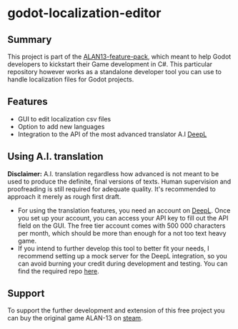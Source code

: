 # godot-localization-editor
## Summary
This project is part of the [ALAN13-feature-pack](https://github.com/DevViktorKovacs/ALAN13-feature-pack), which meant to help Godot developers to kickstart their Game development in C#.
This particular repository however works as a standalone developer tool you can use to handle localization files for Godot projects.
## Features
* GUI to edit localization csv files
* Option to add new languages
* Integration to the API of the most advanced translator A.I [DeepL](https://www.deepl.com) 
## Using A.I. translation
**Disclaimer:** A.I. translation regardless how advanced is not meant to be used to produce the definite, final versions of texts. Human supervision and proofreading is still required for adequate quality. It's recommended to approach it merely as rough first draft.   
* For using the translation features, you need an account on [DeepL](https://www.deepl.com). Once you set up your account, you can access your API key to fill out the API field on the GUI. The free tier account comes with 500 000 characters per month, which should be more than enough for a not too text heavy game. 
* If you intend to further develop this tool to better fit your needs, I recommend setting up a mock server for the DeepL integration, so you can avoid burning your credit during development and testing. You can find the required repo [here](https://github.com/DeepLcom/deepl-mock).
## Support
To support the further development and extension of this free project you can buy the original game ALAN-13 on [steam](https://store.steampowered.com/app/1888130/ALAN13_Reformation).
